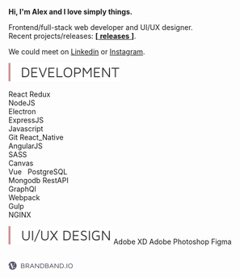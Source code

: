 **Hi, I'm Alex and I love simply things.**  

Frontend/full-stack web developer and UI/UX designer.  
Recent projects/releases: [**[** **releases** **]**][releases].  

We could meet on [Linkedin] or [Instagram].  

<img src = "https://raw.githubusercontent.com/hadabr/hadabr/master/assets/development.svg"/>  

React 
Redux  
NodeJS  
Electron  
ExpressJS  
Javascript  
Git 
React_Native  
AngularJS  
SASS    
Canvas  
Vue &nbsp; 
PostgreSQL  
Mongodb 
RestAPI  
GraphQl  
Webpack  
Gulp  
NGINX    
  
<img src = "https://raw.githubusercontent.com/hadabr/hadabr/master/assets/ui.svg"/>  
Adobe XD  
Adobe Photoshop  
Figma  

&nbsp;   
[![brandband](https://raw.githubusercontent.com/hadabr/hadabr/master/assets/brandband-i.png
 "brandband")](https://brandband.io/)  

   [linkedin]: <https://www.linkedin.com/in/alex-dovghii/>
   [instagram]: <https://www.instagram.com/pockethabr>
   [behance]: <https://www.behance.net/alexdovghi6c9c>
   [releases]: <https://github.com/hadabr/releases>
